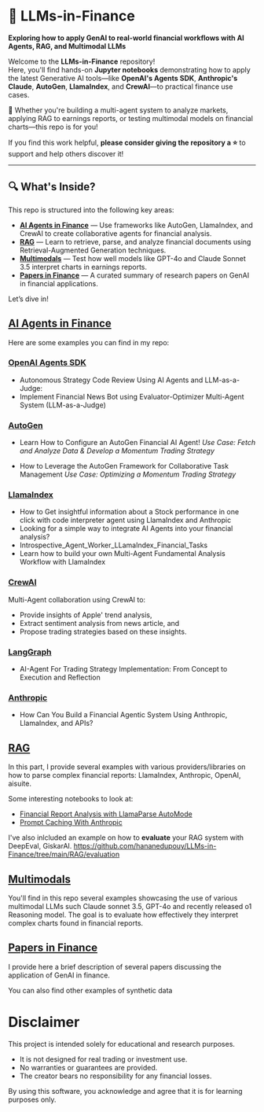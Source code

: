 # 🌟 LLMs-in-Finance
**Exploring how to apply GenAI to real-world financial workflows with AI Agents, RAG, and Multimodal LLMs**

Welcome to the **LLMs-in-Finance** repository!  
Here, you'll find hands-on **Jupyter notebooks** demonstrating how to apply the latest Generative AI tools—like **OpenAI's Agents SDK**, **Anthropic's Claude**, **AutoGen**, **LlamaIndex**, and **CrewAI**—to practical finance use cases.

🚀 Whether you're building a multi-agent system to analyze markets, applying RAG to earnings reports, or testing multimodal models on financial charts—this repo is for you!

If you find this work helpful, **please consider giving the repository a ⭐️** to support and help others discover it!

---

## 🔍 What's Inside?

This repo is structured into the following key areas:

- **[AI Agents in Finance](#ai-agents-in-finance)** — Use frameworks like AutoGen, LlamaIndex, and CrewAI to create collaborative agents for financial analysis.
- **[RAG](#rag)** — Learn to retrieve, parse, and analyze financial documents using Retrieval-Augmented Generation techniques.
- **[Multimodals](#multimodals)** — Test how well models like GPT-4o and Claude Sonnet 3.5 interpret charts in earnings reports.
- **[Papers in Finance](#papers-in-finance)** — A curated summary of research papers on GenAI in financial applications.

Let’s dive in!

## [AI Agents in Finance](https://github.com/hananedupouy/LLMs-in-Finance/tree/main/Agents)

Here are some examples you can find in my repo:


### [OpenAI Agents SDK](https://github.com/hananedupouy/LLMs-in-Finance/tree/main/Agents/OpenAI)
*   Autonomous Strategy Code Review Using AI Agents and LLM-as-a-Judge:
*   Implement Financial News Bot using Evaluator-Optimizer Multi-Agent System (LLM-as-a-Judge) 


### [AutoGen](https://github.com/hananedupouy/LLMs-in-Finance/tree/main/Agents/AutoGen)

*   Learn How to Configure an AutoGen Financial AI Agent!
*Use Case: Fetch and Analyze Data & Develop a Momentum Trading Strategy*

*   How to Leverage the AutoGen Framework for Collaborative Task Management
*Use Case: Optimizing a Momentum Trading Strategy*


### [LlamaIndex](https://github.com/hananedupouy/LLMs-in-Finance/tree/main/Agents/llamaIndex)
*   How to Get insightful information about a Stock performance in one click with code interpreter agent using LlamaIndex and Anthropic   
*   Looking for a simple way to integrate AI Agents into your financial analysis?
*   Introspective_Agent_Worker_LLamaIndex_Financial_Tasks
*   Learn how to build your own Multi-Agent Fundamental Analysis Workflow with LlamaIndex


### [CrewAI](https://github.com/hananedupouy/LLMs-in-Finance/tree/main/Agents/CrewAI)

Multi-Agent collaboration using CrewAI to:
*   Provide insights of Apple' trend analysis, 
*   Extract sentiment analysis from news article, and 
*   Propose trading strategies based on these insights.


### [LangGraph](https://github.com/hananedupouy/LLMs-in-Finance/tree/main/Agents/LangChain)

*   AI-Agent For Trading Strategy Implementation: From Concept to Execution and Reflection


### [Anthropic](https://github.com/hananedupouy/LLMs-in-Finance/tree/main/Agents/Anthropic)

*   How Can You Build a Financial Agentic System Using Anthropic, LlamaIndex, and APIs?


## [RAG](https://github.com/hananedupouy/LLMs-in-Finance/tree/main/RAG)

In this part, I provide several examples with various providers/libraries on how to parse complex financial reports: LlamaIndex, Anthropic, OpenAI, aisuite.

Some interesting notebooks to look at:
*   [Financial Report Analysis with LlamaParse AutoMode](RAG/llamaindex/Financial_Report_Analysis_with_LlamaParse_AutoMode.ipynb)
*   [Prompt Caching With Anthropic](https://github.com/hananedupouy/LLMs-in-Finance/blob/main/RAG/Anthropic/Anthropic_Prompt_Caching.ipynb)

I've also inlcluded an example on how to **evaluate** your RAG system with DeepEval, GiskarAI.
https://github.com/hananedupouy/LLMs-in-Finance/tree/main/RAG/evaluation


## [Multimodals](https://github.com/hananedupouy/LLMs-in-Finance/tree/main/Multimodal_llms/financial_analysis)

You'll find in this repo several examples showcasing the use of various multimodal LLMs such Claude sonnet 3.5, GPT-4o and recently released o1 Reasoning model. The goal is to evaluate how effectively they interpret complex charts found in financial reports.


## [Papers in Finance](https://github.com/hananedupouy/LLMs-in-Finance/tree/main/Papers)

I provide here a brief description of several papers discussing the application of GenAI in finance.



You can also find other examples of synthetic data 

# Disclaimer
This project is intended solely for educational and research purposes. 

* It is not designed for real trading or investment use.
* No warranties or guarantees are provided.
* The creator bears no responsibility for any financial losses.

By using this software, you acknowledge and agree that it is for learning purposes only.